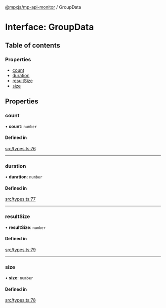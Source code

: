 [@mpxjs/mp-api-monitor](../index.md) / GroupData

# Interface: GroupData

## Table of contents

### Properties

- [count](GroupData.md#count)
- [duration](GroupData.md#duration)
- [resultSize](GroupData.md#resultsize)
- [size](GroupData.md#size)

## Properties

### count

• **count**: `number`

#### Defined in

[src/types.ts:76](https://github.com/mpx-ecology/mp-api-monitor/blob/95e0f31/src/types.ts#L76)

___

### duration

• **duration**: `number`

#### Defined in

[src/types.ts:77](https://github.com/mpx-ecology/mp-api-monitor/blob/95e0f31/src/types.ts#L77)

___

### resultSize

• **resultSize**: `number`

#### Defined in

[src/types.ts:79](https://github.com/mpx-ecology/mp-api-monitor/blob/95e0f31/src/types.ts#L79)

___

### size

• **size**: `number`

#### Defined in

[src/types.ts:78](https://github.com/mpx-ecology/mp-api-monitor/blob/95e0f31/src/types.ts#L78)
